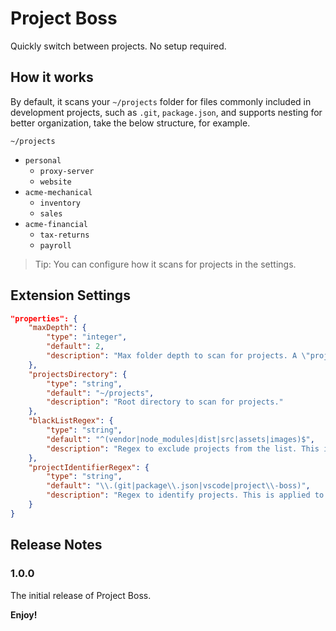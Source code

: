 # Project Boss
Quickly switch between projects. No setup required.

## How it works
By default, it scans your `~/projects` folder for files commonly included in development projects, such as `.git`, `package.json`, and supports nesting for better organization, take the below structure, for example.

`~/projects`
* `personal`
  * `proxy-server`
  * `website`
* `acme-mechanical`
  * `inventory`
  * `sales`
* `acme-financial`
  * `tax-returns`
  * `payroll`


> Tip: You can configure how it scans for projects in the settings.

## Extension Settings
``` json
"properties": {
    "maxDepth": {
        "type": "integer",
        "default": 2,
        "description": "Max folder depth to scan for projects. A \"project\" is a folder that contains a .git folder or a .vscode folder."
    },
    "projectsDirectory": {
        "type": "string",
        "default": "~/projects",
        "description": "Root directory to scan for projects."
    },
    "blackListRegex": {
        "type": "string",
        "default": "^(vendor|node_modules|dist|src|assets|images)$",
        "description": "Regex to exclude projects from the list. This is applied to the full path of the project."
    },
    "projectIdentifierRegex": {
        "type": "string",
        "default": "\\.(git|package\\.json|vscode|project\\-boss)",
        "description": "Regex to identify projects. This is applied to the full path of the project."
    }
}
```

## Release Notes
### 1.0.0
The initial release of Project Boss.

**Enjoy!**
